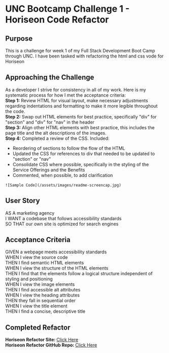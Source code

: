 # UNC Bootcamp Challenge 1 - Horiseon Code Refactor

## Purpose
This is a challenge for week 1 of my Full Stack Development Boot Camp through UNC. I have been tasked with refactoring the html and css vode for Horiseon

## Approaching the Challenge
As a developer I strive for consistency in all of my work. Here is my systematic process for how I met the acceptance criteria:<br>
<strong>Step 1:</strong> Review HTML for visual layout, make necessary adjustments regarding indentations and formatting to make it more legible throughout the code.<br>
<strong>Step 2:</strong> Swap out HTML elements for best practice, specifically "div" for "section" and "div" for "nav" in the header<br>
<strong>Step 3:</strong> Align other HTML elements with best practice, this includes the page title and the alt descriptions of the images.<br>
<strong>Step 4:</strong> Completed a review of the CSS. Included:
    <ul>
        <li>
            Reordering of sections to follow the flow of the HTML
        </li>
        <li>
            Updated the CSS for references to div that needed to be updated to "section" or "nav"
        </li>
        <li>
            Consolidate CSS where possible, specifically in the styling of the Service Offerings and the Benefits
        </li>
        <li>
            Commented, when possible, to add clarification
        </li>
    </ul>

    ![Sample Code](/assets/images/readme-screencap.jpg)

## User Story
AS A marketing agency<br>
I WANT a codebase that follows accessibility standards<br>
SO THAT our own site is optimized for search engines<br>

## Acceptance Criteria
GIVEN a webpage meets accessibility standards<br>
WHEN I view the source code<br>
THEN I find semantic HTML elements<br>
WHEN I view the structure of the HTML elements<br>
THEN I find that the elements follow a logical structure independent of styling and positioning<br>
WHEN I view the image elements<br>
THEN I find accessible alt attributes<br>
WHEN I view the heading attributes<br>
THEN they fall in sequential order<br>
WHEN I view the title element<br>
THEN I find a concise, descriptive title<br>

## Completed Refactor
<strong>Horiseon Refactor Site: </strong><a href="https://gatorhatur.github.io/Horiseon-Refactor/">Click Here</a><br>
<strong>Horiseon Refactor GitHub Repo: </strong><a href="https://https://github.com/gatorhatur/Horiseon-Refactor">Click Here</a>